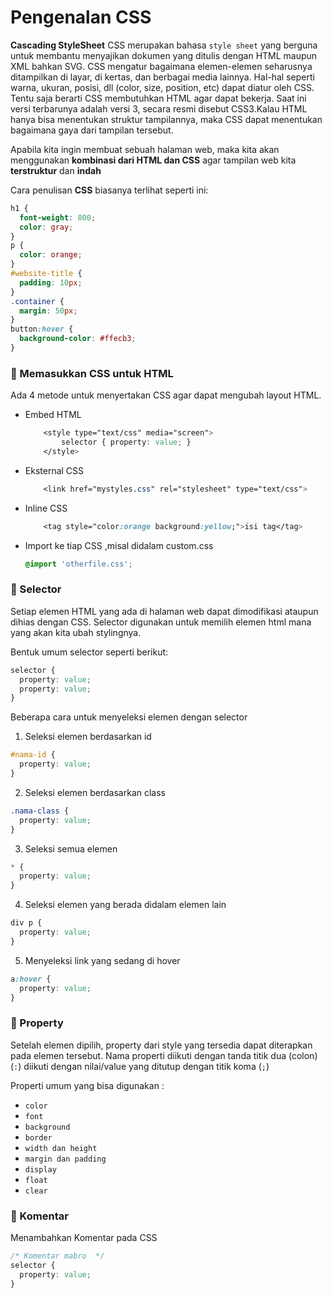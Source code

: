 # Pengenalan CSS

**Cascading StyleSheet** CSS merupakan bahasa `style sheet` yang berguna untuk membantu menyajikan dokumen yang ditulis dengan HTML maupun XML bahkan SVG. CSS mengatur bagaimana elemen-elemen seharusnya ditampilkan di layar, di kertas, dan berbagai media lainnya. Hal-hal seperti warna, ukuran, posisi, dll (color, size, position, etc) dapat diatur oleh CSS. Tentu saja berarti CSS membutuhkan HTML agar dapat bekerja. Saat ini versi terbarunya adalah versi 3, secara resmi disebut CSS3.Kalau HTML hanya bisa menentukan struktur tampilannya, maka CSS dapat menentukan bagaimana gaya dari tampilan tersebut.

Apabila kita ingin membuat sebuah halaman web, maka kita akan menggunakan **kombinasi dari HTML dan CSS** agar tampilan web kita **terstruktur** dan **indah**

Cara penulisan **CSS** biasanya terlihat seperti ini:

```css
h1 {
  font-weight: 800;
  color: gray;
}
p {
  color: orange;
}
#website-title {
  padding: 10px;
}
.container {
  margin: 50px;
}
button:hover {
  background-color: #ffecb3;
}
```

### :telescope: Memasukkan CSS untuk HTML

Ada 4 metode untuk menyertakan CSS agar dapat mengubah layout HTML.

- Embed HTML
  ```css
      <style type="text/css" media="screen">
          selector { property: value; }
      </style>
  ```
- Eksternal CSS
  ```css
      <link href="mystyles.css" rel="stylesheet" type="text/css">
  ```
- Inline CSS
  ```css
      <tag style="color:orange background:yellow;">isi tag</tag>
  ```
- Import ke tiap CSS ,misal didalam custom.css
  ```css
  @import 'otherfile.css';
  ```

### :gem: Selector

Setiap elemen HTML yang ada di halaman web dapat dimodifikasi ataupun dihias dengan CSS. Selector digunakan untuk memilih elemen html mana yang akan kita ubah stylingnya.

Bentuk umum selector seperti berikut:

```css
selector {
  property: value;
  property: value;
}
```

Beberapa cara untuk menyeleksi elemen dengan selector

1. Seleksi elemen berdasarkan id

```css
#nama-id {
  property: value;
}
```

2. Seleksi elemen berdasarkan class

```css
.nama-class {
  property: value;
}
```

3. Seleksi semua elemen

```css
* {
  property: value;
}
```

4. Seleksi elemen yang berada didalam elemen lain

```css
div p {
  property: value;
}
```

5. Menyeleksi link yang sedang di hover

```css
a:hover {
  property: value;
}
```

### :ribbon: Property

Setelah elemen dipilih, property dari style yang tersedia dapat diterapkan pada elemen tersebut. Nama properti diikuti dengan tanda titik dua (colon) (`:`) diikuti dengan nilai/value yang ditutup dengan titik koma (`;`)

Properti umum yang bisa digunakan :

- `color`
- `font`
- `background`
- `border`
- `width dan height`
- `margin dan padding`
- `display`
- `float`
- `clear`

### :mega: Komentar

Menambahkan Komentar pada CSS

```css
/* Komentar mabro  */
selector {
  property: value;
}
```
